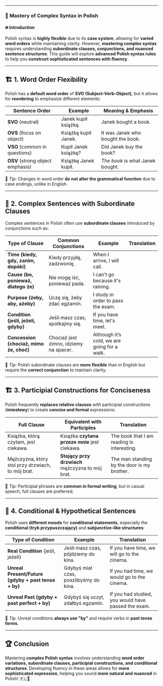 
---
### 📕 **Mastery of Complex Syntax in Polish**

#### 🔥 **Introduction**

Polish syntax is **highly flexible** due to its **case system**, allowing for **varied word orders** while maintaining clarity. However, **mastering complex syntax** requires understanding **subordinate clauses, conjunctions, and nuanced sentence structures**. This guide will explore **advanced Polish syntax rules** to help you **construct sophisticated sentences with fluency**.

---

## 🏗 **1. Word Order Flexibility**

Polish has a **default word order** of **SVO (Subject-Verb-Object)**, but it allows for **reordering** to emphasize different elements:

|**Sentence Order**|**Example**|**Meaning & Emphasis**|
|---|---|---|
|**SVO** (neutral)|Janek kupił książkę.|Janek bought a book.|
|**OVS** (focus on object)|Książkę kupił Janek.|It was Janek who bought the book.|
|**VSO** (common in questions)|Kupił Janek książkę?|Did Janek buy the book?|
|**OSV** (strong object emphasis)|Książkę Janek kupił.|_The book_ is what Janek bought.|

📌 _Tip:_ Changes in word order **do not alter the grammatical function** due to case endings, unlike in English.

---

## 🔗 **2. Complex Sentences with Subordinate Clauses**

Complex sentences in Polish often use **subordinate clauses** introduced by conjunctions such as:

|**Type of Clause**|**Common Conjunctions**|**Example**|**Translation**|
|---|---|---|---|
|**Time (kiedy, gdy, zanim, dopóki)**|Kiedy przyjdę, zadzwonię.|When I arrive, I will call.||
|**Cause (bo, ponieważ, dlatego że)**|Nie mogę iść, ponieważ pada.|I can't go because it's raining.||
|**Purpose (żeby, aby, ażeby)**|Uczę się, żeby zdać egzamin.|I study in order to pass the exam.||
|**Condition (jeśli, jeżeli, gdyby)**|Jeśli masz czas, spotkajmy się.|If you have time, let's meet.||
|**Concession (chociaż, mimo że, choć)**|Chociaż jest zimno, idziemy na spacer.|Although it’s cold, we are going for a walk.||

📌 _Tip:_ Polish subordinate clauses are **more flexible** than in English but require the **correct conjunction** to maintain clarity.

---

## 🏗 **3. Participial Constructions for Conciseness**

Polish frequently **replaces relative clauses** with participial constructions (**imiesłowy**) to create **concise and formal** expressions:

|**Full Clause**|**Equivalent with Participles**|**Translation**|
|---|---|---|
|Książka, którą czytam, jest ciekawa.|Książka **czytana przeze mnie** jest ciekawa.|The book that I am reading is interesting.|
|Mężczyzna, który stoi przy drzwiach, to mój brat.|**Stojący przy drzwiach** mężczyzna to mój brat.|The man standing by the door is my brother.|

📌 _Tip:_ Participial phrases are **common in formal writing**, but in casual speech, full clauses are preferred.

---

## 🔄 **4. Conditional & Hypothetical Sentences**

Polish uses **different moods** for **conditional statements**, especially the **conditional (tryb przypuszczający)** and **subjunctive-like structures**:

|**Type of Condition**|**Example**|**Translation**|
|---|---|---|
|**Real Condition** (jeśli, jeżeli)|Jeśli masz czas, pójdziemy do kina.|If you have time, we will go to the cinema.|
|**Unreal Present/Future (gdyby + past tense + by)**|Gdybyś miał czas, poszlibyśmy do kina.|If you had time, we would go to the cinema.|
|**Unreal Past (gdyby + past perfect + by)**|Gdybyś się uczył, zdałbyś egzamin.|If you had studied, you would have passed the exam.|

📌 _Tip:_ Unreal conditions **always use "by"** and require verbs in **past tense forms**.

---

## 🏆 **Conclusion**

Mastering **complex Polish syntax** involves understanding **word order variations, subordinate clauses, participial constructions, and conditional structures**. Developing fluency in these areas allows for **more sophisticated expression**, helping you sound **more natural and nuanced** in Polish! 🇵🇱📖